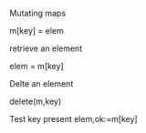 



Mutating maps 

m[key] = elem

retrieve an element

elem = m[key]

Delte an element

delete(m,key)

Test key present 
elem,ok:=m[key]